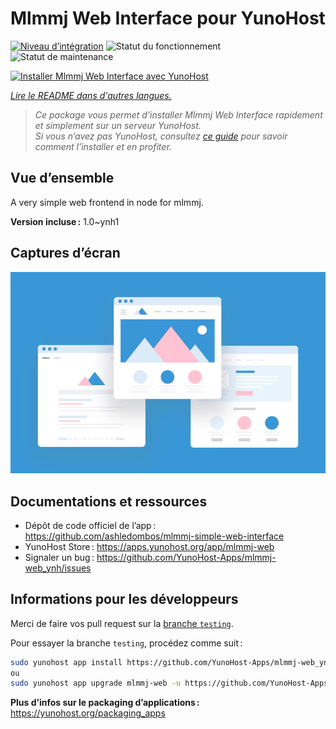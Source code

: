 <!--
Nota bene : ce README est automatiquement généré par <https://github.com/YunoHost/apps/tree/master/tools/readme_generator>
Il NE doit PAS être modifié à la main.
-->

# Mlmmj Web Interface pour YunoHost

[![Niveau d’intégration](https://dash.yunohost.org/integration/mlmmj-web.svg)](https://ci-apps.yunohost.org/ci/apps/mlmmj-web/) ![Statut du fonctionnement](https://ci-apps.yunohost.org/ci/badges/mlmmj-web.status.svg) ![Statut de maintenance](https://ci-apps.yunohost.org/ci/badges/mlmmj-web.maintain.svg)

[![Installer Mlmmj Web Interface avec YunoHost](https://install-app.yunohost.org/install-with-yunohost.svg)](https://install-app.yunohost.org/?app=mlmmj-web)

*[Lire le README dans d'autres langues.](./ALL_README.md)*

> *Ce package vous permet d’installer Mlmmj Web Interface rapidement et simplement sur un serveur YunoHost.*  
> *Si vous n’avez pas YunoHost, consultez [ce guide](https://yunohost.org/install) pour savoir comment l’installer et en profiter.*

## Vue d’ensemble

A very simple web frontend in node for mlmmj.

**Version incluse :** 1.0~ynh1

## Captures d’écran

![Capture d’écran de Mlmmj Web Interface](./doc/screenshots/example.jpg)

## Documentations et ressources

- Dépôt de code officiel de l’app : <https://github.com/ashledombos/mlmmj-simple-web-interface>
- YunoHost Store : <https://apps.yunohost.org/app/mlmmj-web>
- Signaler un bug : <https://github.com/YunoHost-Apps/mlmmj-web_ynh/issues>

## Informations pour les développeurs

Merci de faire vos pull request sur la [branche `testing`](https://github.com/YunoHost-Apps/mlmmj-web_ynh/tree/testing).

Pour essayer la branche `testing`, procédez comme suit :

```bash
sudo yunohost app install https://github.com/YunoHost-Apps/mlmmj-web_ynh/tree/testing --debug
ou
sudo yunohost app upgrade mlmmj-web -u https://github.com/YunoHost-Apps/mlmmj-web_ynh/tree/testing --debug
```

**Plus d’infos sur le packaging d’applications :** <https://yunohost.org/packaging_apps>
